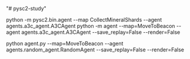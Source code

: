 "# pysc2-study" 

python -m pysc2.bin.agent --map CollectMineralShards --agent agents.a3c_agent.A3CAgent
python -m agent --map=MoveToBeacon --agent agents.a3c_agent.A3CAgent --save_replay=False --render=False

python agent.py --map=MoveToBeacon --agent agents.random_agent.RandomAgent --save_replay=False --render=False
